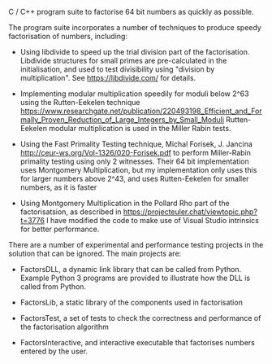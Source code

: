 C / C++ program suite to factorise 64 bit numbers as quickly as possible.

The program suite incorporates a number of techniques to produce speedy factorisation of numbers, including:

- Using libdivide to speed up the trial division part of the factorisation.
    Libdivide structures for small primes are pre-calculated in the initialisation, and used to test 
    divisibility using "division by multiplication". See https://libdivide.com/ for details.
    
- Implementing modular multiplication speedily for moduli below 2^63 using the Rutten-Eekelen technique  
https://www.researchgate.net/publication/220493198_Efficient_and_Formally_Proven_Reduction_of_Large_Integers_by_Small_Moduli
Rutten-Eekelen modular multiplication is used in the Miller Rabin tests.

- Using the Fast Primality Testing technique, Michal Forisek, J. Jancina
http://ceur-ws.org/Vol-1326/020-Forisek.pdf to perform Miller-Rabin primality testing using only 2 witnesses.
Their 64 bit implementation uses Montgomery Multiplication, but my implementation only uses this for larger numbers above 2^43, and uses Rutten-Eekelen
for smaller numbers, as it is faster

- Using Montgomery Multiplication in the Pollard Rho part of the factorisatsion, as described in https://projecteuler.chat/viewtopic.php?t=3776
I have modified the code to make use of Visual Studio intrinsics for better performance.


There are a number of experimental and performance testing projects in the solution that can be ignored. The main projects are:

- FactorsDLL,  a dynamic link library that can be called from Python. Example Python 3 programs are provided to illustrate how the DLL is called from Python.

- FactorsLib, a static library of the components used in factorisation

- FactorsTest, a set of tests to check the correctness and performance of the factorisation algorithm

- FactorsInteractive, and interactive executable that factorises numbers entered by the user.
    
    

